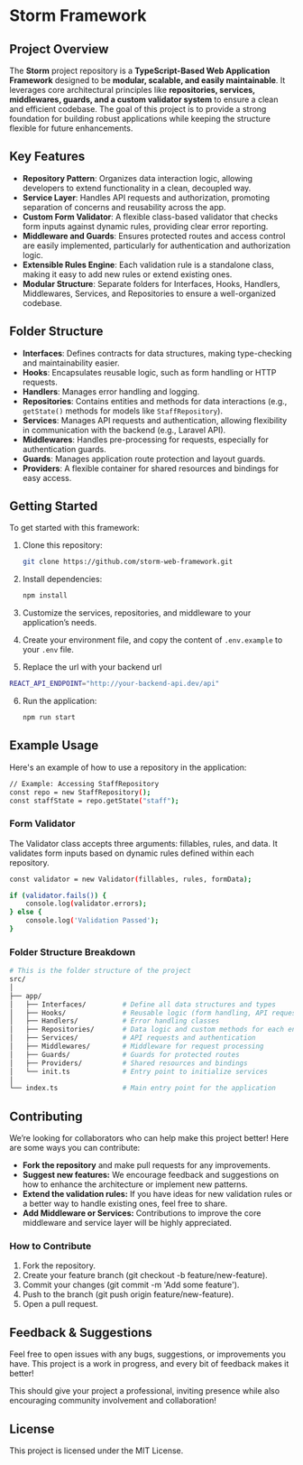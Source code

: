 # Storm Framework

## Project Overview

The **Storm** project repository is a **TypeScript-Based Web Application Framework** designed to be **modular, scalable, and easily maintainable**. It leverages core architectural principles like **repositories, services, middlewares, guards, and a custom validator system** to ensure a clean and efficient codebase. The goal of this project is to provide a strong foundation for building robust applications while keeping the structure flexible for future enhancements.

## Key Features

- **Repository Pattern**: Organizes data interaction logic, allowing developers to extend functionality in a clean, decoupled way.
- **Service Layer**: Handles API requests and authorization, promoting separation of concerns and reusability across the app.
- **Custom Form Validator**: A flexible class-based validator that checks form inputs against dynamic rules, providing clear error reporting.
- **Middleware and Guards**: Ensures protected routes and access control are easily implemented, particularly for authentication and authorization logic.
- **Extensible Rules Engine**: Each validation rule is a standalone class, making it easy to add new rules or extend existing ones.
- **Modular Structure**: Separate folders for Interfaces, Hooks, Handlers, Middlewares, Services, and Repositories to ensure a well-organized codebase.

## Folder Structure

- **Interfaces**: Defines contracts for data structures, making type-checking and maintainability easier.
- **Hooks**: Encapsulates reusable logic, such as form handling or HTTP requests.
- **Handlers**: Manages error handling and logging.
- **Repositories**: Contains entities and methods for data interactions (e.g., `getState()` methods for models like `StaffRepository`).
- **Services**: Manages API requests and authentication, allowing flexibility in communication with the backend (e.g., Laravel API).
- **Middlewares**: Handles pre-processing for requests, especially for authentication guards.
- **Guards**: Manages application route protection and layout guards.
- **Providers**: A flexible container for shared resources and bindings for easy access.

## Getting Started

To get started with this framework:

1. Clone this repository:

   ```bash
   git clone https://github.com/storm-web-framework.git
   ```

2. Install dependencies:

   ```bash
   npm install
   ```

3. Customize the services, repositories, and middleware to your application’s needs.

4. Create your environment file, and copy the content of `.env.example` to your `.env` file.

5. Replace the url with your backend url

```bash
REACT_API_ENDPOINT="http://your-backend-api.dev/api"
```

6. Run the application:

   ```bash
   npm run start
   ```

## Example Usage

Here's an example of how to use a repository in the application:

```bash
// Example: Accessing StaffRepository
const repo = new StaffRepository();
const staffState = repo.getState("staff");
```

### Form Validator

The Validator class accepts three arguments: fillables, rules, and data. It validates form inputs based on dynamic rules defined within each repository.

```bash
const validator = new Validator(fillables, rules, formData);

if (validator.fails()) {
    console.log(validator.errors);
} else {
    console.log('Validation Passed');
}
```

### Folder Structure Breakdown

```bash
# This is the folder structure of the project
src/
│
├── app/
│   ├── Interfaces/         # Define all data structures and types
│   ├── Hooks/              # Reusable logic (form handling, API requests)
│   ├── Handlers/           # Error handling classes
│   ├── Repositories/       # Data logic and custom methods for each entity
│   ├── Services/           # API requests and authentication
│   ├── Middlewares/        # Middleware for request processing
│   ├── Guards/             # Guards for protected routes
│   ├── Providers/          # Shared resources and bindings
│   └── init.ts             # Entry point to initialize services
│
└── index.ts                # Main entry point for the application
```

## Contributing

We’re looking for collaborators who can help make this project better! Here are some ways you can contribute:

- **Fork the repository** and make pull requests for any improvements.
- **Suggest new features:** We encourage feedback and suggestions on how to enhance the architecture or implement new patterns.
- **Extend the validation rules:** If you have ideas for new validation rules or a better way to handle existing ones, feel free to share.
- **Add Middleware or Services:** Contributions to improve the core middleware and service layer will be highly appreciated.

### How to Contribute

1. Fork the repository.
2. Create your feature branch (git checkout -b feature/new-feature).
3. Commit your changes (git commit -m 'Add some feature').
4. Push to the branch (git push origin feature/new-feature).
5. Open a pull request.

## Feedback & Suggestions

Feel free to open issues with any bugs, suggestions, or improvements you have. This project is a work in progress, and every bit of feedback makes it better!

This should give your project a professional, inviting presence while also encouraging community involvement and collaboration!

## License

This project is licensed under the MIT License.
